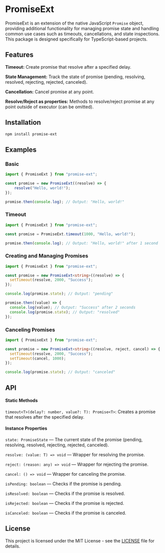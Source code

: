 # PromiseExt

PromiseExt is an extension of the native JavaScript `Promise` object, providing additional functionality for managing promise state and handling common use cases such as timeouts, cancellations, and state inspections. This package is designed specifically for TypeScript-based projects.

## Features

**Timeout:** Create promise that resolve after a specified delay.

**State Management:** Track the state of promise (pending, resolving, resolved, rejecting, rejected, canceled).

**Cancellation:** Cancel promise at any point.

**Resolve/Reject as properties:** Methods to resolve/reject promise at any point outside of executor (can be omitted).

## Installation

```bash
npm install promise-ext
```

## Examples

### Basic

```typescript
import { PromiseExt } from "promise-ext";

const promise = new PromiseExt((resolve) => {
    resolve("Hello, world!");
});

promise.then(console.log); // Output: "Hello, world!"
```

### Timeout

```typescript
import { PromiseExt } from "promise-ext";

const promise = PromiseExt.timeout(1000, "Hello, world!");

promise.then(console.log); // Output: "Hello, world!" after 1 second
```

### Creating and Managing Promises

```typescript
import { PromiseExt } from "promise-ext";

const promise = new PromiseExt<string>((resolve) => {
  setTimeout(resolve, 2000, "Success");
});

console.log(promise.state); // Output: "pending"

promise.then((value) => {
  console.log(value); // Output: "Success" after 2 seconds
  console.log(promise.state); // Output: "resolved"
});
```

### Canceling Promises

```typescript
import { PromiseExt } from "promise-ext";

const promise = new PromiseExt<string>((resolve, reject, cancel) => {
  setTimeout(resolve, 2000, "Success");
  setTimeout(cancel, 1000);
});

console.log(promise.state); // Output: "canceled"
```

## API

#### Static Methods

`timeout<T>(delay?: number, value?: T): Promise<T>`: Creates a promise that resolves after the specified delay.

#### Instance Properties

`state: PromiseState` — The current state of the promise (pending, resolving, resolved, rejecting, rejected, canceled).

`resolve: (value: T) => void` — Wrapper for resolving the promise.

`reject: (reason: any) => void` — Wrapper for rejecting the promise.

`cancel: () => void` — Wrapper for canceling the promise.

`isPending: boolean` — Checks if the promise is pending.

`isResolved: boolean` — Checks if the promise is resolved.

`isRejected: boolean` — Checks if the promise is rejected.

`isCanceled: boolean` — Checks if the promise is canceled.

## License

This project is licensed under the MIT License - see the [LICENSE](./LICENSE) file for details.
